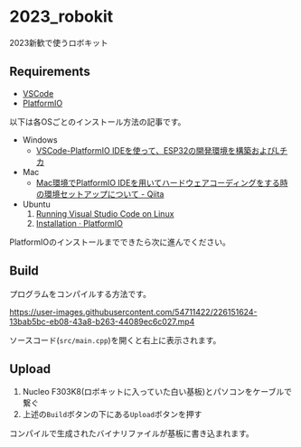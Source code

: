 # 2023_robokit

2023新歓で使うロボキット

## Requirements

- [VSCode](https://code.visualstudio.com/)
- [PlatformIO](https://platformio.org/)

以下は各OSごとのインストール方法の記事です。

- Windows
    - [VSCode-PlatformIO IDEを使って、ESP32の開発環境を構築およびLチカ](https://zenn.dev/kotaproj/articles/esp32_vscode_pio)
- Mac
    - [Mac環境でPlatformIO IDEを用いてハードウェアコーディングをする時の環境セットアップについて - Qiita](https://qiita.com/sss463/items/e9f6173f13532960d6c5)
- Ubuntu
    1. [Running Visual Studio Code on Linux](https://code.visualstudio.com/docs/setup/linux)
    2. [Installation · PlatformIO](https://platformio.org/install/ide?install=vscode)

PlatformIOのインストールまでできたら次に進んでください。

## Build

プログラムをコンパイルする方法です。

https://user-images.githubusercontent.com/54711422/226151624-13bab5bc-eb08-43a8-b263-44089ec6c027.mp4

ソースコード(`src/main.cpp`)を開くと右上に表示されます。

## Upload

1. Nucleo F303K8(ロボキットに入っていた白い基板)とパソコンをケーブルで繋ぐ
2. 上述の`Build`ボタンの下にある`Upload`ボタンを押す

コンパイルで生成されたバイナリファイルが基板に書き込まれます。
